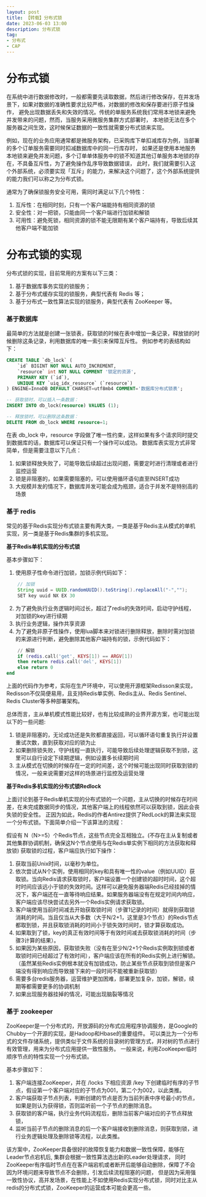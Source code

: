 ```yaml
---
layout: post
title: 【转载】分布式锁
date: 2023-06-03 13:00
description: 分布式锁
tag:
- 分布式
- CAP
---
```


# 分布式锁

在系统中进行数据修改时，一般都需要先读取数据，然后进行修改保存，在并发场景下，如果对数据的准确性要求比较严格，对数据的修改和保存要进行原子性操作，
避免出现数据丢失和失效的情况。传统的单服务系统我们常用本地锁来避免并发带来的问题，然而，当服务采用微服务集群方式部署时，
本地锁无法在多个服务器之间生效，这时候保证数据的一致性就需要分布式锁来实现。

例如，现在的业务应用通常都是微服务架构，已采购库下单扣减库存为例，当部署的多个订单服务需要同时扣减数据库中的同一行库存时，
如果还是使用本地服务本地锁来避免并发问题，多个订单单体服务中的锁不知道其他订单服务本地锁的存在，不具备互斥性，为了避免操作乱序导致数据错误，
此时，我们就需要引入这个外部系统，必须要实现「互斥」的能力，来解决这个问题了，这个外部系统提供的能力我们可以称之为分布式锁。

通常为了确保锁服务安全可用，需同时满足以下几个特性：
1. 互斥性：在相同时刻，只有一个客户端能持有相同资源的锁
2. 安全性：对一把锁，只能由同一个客户端进行加锁和解锁
3. 可用性：避免死锁，相同资源的锁不能无限期有某个客户端持有，导致后续其他客户端不能加锁

# 分布式锁的实现

分布式锁的实现，目前常用的方案有以下三类：
1. 基于数据库事务实现的锁服务；
2. 基于分布式缓存实现的锁服务，典型代表有 Redis 等；
3. 基于分布式一致性算法实现的锁服务，典型代表有 ZooKeeper 等。

### 基于数据库
最简单的方法就是创建一张锁表，获取锁的时候在表中增加一条记录，释放锁的时候删除这条记录，利用数据库的唯一索引来保障互斥性。
例如参考的表结构如下：

```sql
CREATE TABLE `db_lock` (
	`id` BIGINT NOT NULL AUTO_INCREMENT,
	`resource` int NOT NULL COMMENT '锁定的资源',
	PRIMARY KEY (`id`),
	UNIQUE KEY `uiq_idx_resource` (`resource`) 
) ENGINE=InnoDB DEFAULT CHARSET=utf8mb4 COMMENT='数据库分布式锁表';

-- 获取锁时，可以插入一条数据：
INSERT INTO db_lock(resource) VALUES (1);

-- 释放锁时，可以删除这条数据：
DELETE FROM db_lock WHERE resource=1;
```

在表 db_lock 中，resource 字段做了唯一性约束，这样如果有多个请求同时提交到数据库的话，数据库可以保证只有一个操作可以成功。
数据库表实现方式非常简单，但是需要注意以下几点：
1. 如果锁释放失败了，可能导致后续超过出现问题，需要定时进行清理或者进行监控运营
2. 锁是非阻塞的，如果需要阻塞的，可以使用循环语句直至INSERT成功
3. 大规模并发的情况下，数据库并发可能会成为瓶颈，适合于并发不是特别高的场景

### 基于 redis

常见的基于Redis实现分布式锁主要有两大类，一类是基于Redis主从模式的单机实现，另一类是基于Redis集群的多机实现。

**基于Redis单机实现的分布式锁**

基本步骤如下：
1. 使用原子性命令进行加锁，加锁示例代码如下：

```java
    // 加锁
    String uuid = UUID.randomUUID().toString().replaceAll("-","");
    SET key uuid NX EX 30
```

2. 为了避免执行业务逻辑时间过长，超过了redis的失效时间，启动守护线程，对加锁的key进行续期 
3. 执行业务逻辑，操作共享资源 
4. 为了避免非原子性操作，使用lua脚本来对锁进行删除释放，删除时需对加锁的来源进行判断，避免删除其他客户端持有的锁，示例代码如下：

```lua
    // 解锁
    if (redis.call('get', KEYS[1]) == ARGV[1])
    then return redis.call('del', KEYS[1])
    else return 0
end
```

上面的代码作为参考，实际在生产环境中，可以使用开源框架Redisson来实现，Redisson不仅简便易用，且支持Redis单实例、Redis主从、Redis Sentinel、Redis Cluster等多种部署架构。

总体而言，主从单机模式性能比较好，也有比较成熟的业界开源方案，也可能出现以下的一些问题:

1. 锁是非阻塞的，无论成功还是失败都直接返回，可以循环语句重复执行并设置重试次数，直到获取对应的锁为止
2. 如果删除锁失败，守护线程一直执行，可能导致后续处理逻辑获取不到锁，这里可以自行设定下续期逻辑，例如设置多长续期时间
3. 主从模式在切换的时候存在一定的时间差，这个时候可能出现同时获取到锁的情况，一般来说需要对这样的场景进行监控及运营处理

**基于Redis多机实现的分布式锁Redlock**

上面讨论到基于Redis单机实现的分布式锁的一个问题，主从切换的时候存在时间差，在未完成数据同步的情况，其他客户端上的线程依然可以获取到锁，因此会丧失锁的安全性。
正因为如此，Redis的作者Antirez提供了RedLock的算法来实现一个分布式锁。下面简单介绍一下该算法的流程：

假设有 N（N>=5）个Redis节点，这些节点完全互相独立。(不存在主从复制或者其他集群协调机制，确保这N个节点使用与在Redis单实例下相同的方法获取和释放锁)
获取锁的过程，客户端应执行如下操作：

1. 获取当前Unix时间，以毫秒为单位。
2. 依次尝试从N个实例，使用相同的key和具有唯一性的value（例如UUID）获取锁。当向Redis请求获取锁时，客户端设置一个创建锁的超时时间，这个超时时间应该远小于锁的失效时间。这样可以避免服务器端Redis已经挂掉的情况下，客户端还在一直等待响应结果。如果服务器端没有在规定时间内响应，客户端应该尽快尝试去另外一个Redis实例请求获取锁。
3. 客户端使用当前时间减去开始获取锁时间（步骤1记录的时间）就得到获取锁消耗的时间。当且仅当从大多数（大于N/2+1，这里是3个节点）的Redis节点都取到锁，并且获取锁消耗的时间小于锁失效时间时，锁才算获取成功。
4. 如果取到了锁，key的真正有效时间等于有效时间减去获取锁消耗的时间（步骤3计算的结果）。
5. 如果因为某些原因，获取锁失败（没有在至少N/2+1个Redis实例取到锁或者取锁时间已经超过了有效时间），客户端应该在所有的Redis实例上进行解锁。（虽然某些Redis实例根本就没有加锁成功，防止某些节点获取到锁但是客户端没有得到响应而导致接下来的一段时间不能被重新获取锁） 
6. 需要多台redis服务器，运营维护更加困难，部署更加复杂，加锁，解锁，续期等都需要更多的协调机制
7. 如果出现服务器挂掉的情况，可能出现脑裂等情况

### 基于 zookeeper

ZooKeeper是一个分布式的，开放源码的分布式应用程序协调服务，是Google的Chubby一个开源的实现，是Hadoop和Hbase的重要组件。
可以类比为一个分布式的文件存储系统，提供类似于文件系统的目录树的管理方式，并对树的节点进行有效管理，用来为分布式应用提供一致性服务。
一般来说，利用ZooKeeper临时顺序节点的特性实现一个分布式锁。

基本步骤如下：
1. 客户端连接ZooKeeper，并在 /locks 下相应资源 /key 下创建临时有序的子节点，假设第一个客户端对应的子节点为001，第二个为002，以此类推。
2. 客户端获取子节点列表，判断创建的节点是否为当前列表中序号最小的节点，如果是则认为获得锁，否则监听前一个子节点的删除消息。
3. 获取锁的客户端，执行业务代码流程后，删除当前客户端对应的子节点释放锁，
4. 监听当前子节点的删除消息的后一个客户端接收到删除消息，则获取到锁，进行业务逻辑处理及删除锁等流程，以此类推。

该方案中，ZooKeeper具备很好的故障恢复能力和数据一致性保障，能够在Leader节点宕机后, 集群会根据一致性算法选出新的Leader处理请求，
同时ZooKeeper有序临时节点在在客户端宕机或者断开后能够自动删除，保障了不会因为环境问题来导致节点不会删除，引发后续流程阻塞的问题，
但是因为采用强一致性协议，高并发场景，在性能上不如使用Redis实现分布式锁，同时对比主从redis的分布式式锁，ZooKeeper的运营成本可能会更高一些。